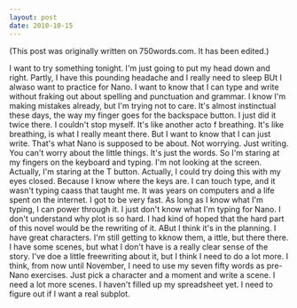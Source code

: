 ```yaml
---
layout: post
date: 2010-10-15
--- 
```


(This post was originally written on 750words.com. It has been edited.)

I want to try something tonight. I'm just going to put my head down and right. Partly, I have this pounding headache and I really need to sleep BUt I alwaso want to practice for Nano. I want to know that I can type and write without fraking out about spelling and punctuation and grammar. I know I'm making mistakes already, but I'm trying not to care. It's almost instinctual these days, the way my finger goes for the backspace button. I just did it twice there. I couldn't stop myself. It's like another acto f breathing. It's like breathing, is what I really meant there. But I want to know that I can just write. That's what Nano is supposed to be about. Not worrying. Just writing. You can't worry about the little things. It's just the words. So I'm staring at my fingers on the keyboard and typing. I'm not looking at the screen. Actually, I'm staring at the T button. Actually, I could try doing this with my eyes closed. Because I know where the keys are. I can touch type, and it wasn't typing caass that taught me. It was years on computers and a life spent on the internet. I got to be very fast. As long as I know what I'm typing, I can power through it. I just don't know what I'm typing for Nano. I don't understand why plot is so hard. I had kind of hoped that the hard part of this novel would be the rewriting of it. ABut I think it's in the planning. I have great characters. I'm still getting to kknow them, a ittle, but there there. I have some scenes, but what I don't have is a really clear sense of the story. I've doe a little freewriting about it, but I think I need to do a lot more. I think, from now until November, I need to use my seven fifty words as pre-Nano exercises. Just pick a character and a moment and write a scene. I need a lot more scenes. I haven't filled up my spreadsheet yet. I need to figure out if I want a real subplot.
